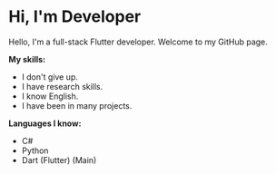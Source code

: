 # Hi, I'm Developer

Hello, I'm a full-stack Flutter developer. Welcome to my GitHub page.

**My skills:**

* I don't give up.
* I have research skills.
* I know English.
* I have been in many projects.

**Languages I know:**

* C#
* Python
* Dart (Flutter) (Main)
